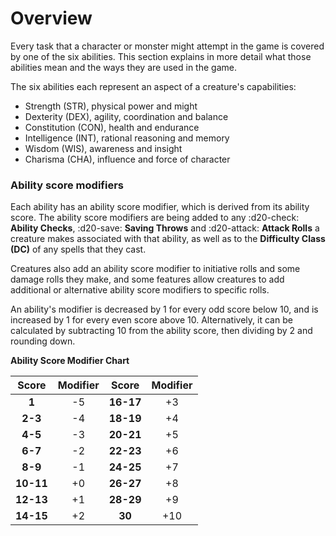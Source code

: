 # Overview

Every task that a character or monster might attempt in the game is covered by one of the six abilities. This section explains in more detail what those abilities mean and the ways they are used in the game.

The six abilities each represent an aspect of a creature's capabilities:

- Strength (STR), physical power and might
- Dexterity (DEX), agility, coordination and balance
- Constitution (CON), health and endurance
- Intelligence (INT), rational reasoning and memory
- Wisdom (WIS), awareness and insight
- Charisma (CHA), influence and force of character

### Ability score modifiers
Each ability has an ability score modifier, which is derived from its ability score. The ability score modifiers are being added to any :d20-check: **Ability Checks**, :d20-save: **Saving Throws** and :d20-attack: **Attack Rolls** a creature makes associated with that ability, as well as to the **Difficulty Class (DC)** of any spells that they cast.

Creatures also add an ability score modifier to initiative rolls and some damage rolls they make, and some features allow creatures to add additional or alternative ability score modifiers to specific rolls.

An ability's modifier is decreased by 1 for every odd score below 10, and is increased by 1 for every even score above 10. Alternatively, it can be calculated by subtracting 10 from the ability score, then dividing by 2 and rounding down.

**Ability Score Modifier Chart**

| **Score** | **Modifier** | **Score** | **Modifier** |
|:---:|:---:|:---:|:---:|
| **1** | -5 | **16-17** | +3 |
| **2-3** | -4 |**18-19** | +4 |
| **4-5** | -3 | **20-21** | +5 |
| **6-7** | -2 | **22-23** | +6 |
| **8-9** | -1 | **24-25** | +7 |
| **10-11** | +0 | **26-27** | +8 |
| **12-13** | +1 | **28-29** | +9 |
| **14-15** | +2 | **30** | +10 |